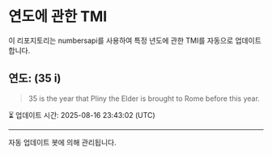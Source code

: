 
# 연도에 관한 TMI

이 리포지토리는 numbersapi를 사용하여 특정 년도에 관한 TMI를 자동으로 업데이트합니다.

## 연도: (35 i)
> 35 is the year that Pliny the Elder is brought to Rome before this year.

⏳ 업데이트 시간: 2025-08-16 23:43:02 (UTC)

---
자동 업데이트 봇에 의해 관리됩니다.
